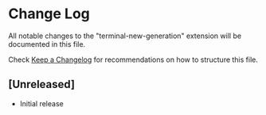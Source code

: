 # Change Log

All notable changes to the "terminal-new-generation" extension will be documented in this file.

Check [Keep a Changelog](http://keepachangelog.com/) for recommendations on how to structure this file.

## [Unreleased]

- Initial release